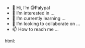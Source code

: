 - 👋 Hi, I’m @Palypal
- 👀 I’m interested in ...
- 🌱 I’m currently learning ...
- 💞️ I’m looking to collaborate on ...
- 📫 How to reach me ...

<!---
Palypal/Palypal is a ✨ special ✨ repository because its `README.md` (this file) appears on your GitHub profile.
You can click the Preview link to take a look at your changes.
--->
html:


















